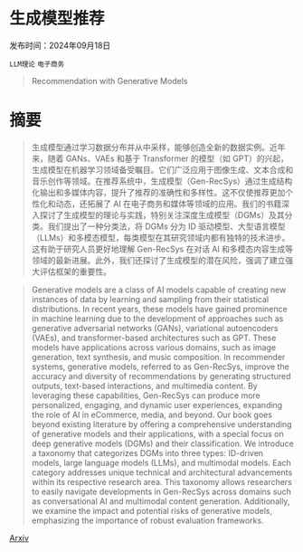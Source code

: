 # 生成模型推荐

发布时间：2024年09月18日

`LLM理论` `电子商务`

> Recommendation with Generative Models

# 摘要

> 生成模型通过学习数据分布并从中采样，能够创造全新的数据实例。近年来，随着 GANs、VAEs 和基于 Transformer 的模型（如 GPT）的兴起，生成模型在机器学习领域备受瞩目。它们广泛应用于图像生成、文本合成和音乐创作等领域。在推荐系统中，生成模型（Gen-RecSys）通过生成结构化输出和多媒体内容，提升了推荐的准确性和多样性。这不仅使推荐更加个性化和动态，还拓展了 AI 在电子商务和媒体等领域的应用。我们的书籍深入探讨了生成模型的理论与实践，特别关注深度生成模型（DGMs）及其分类。我们提出了一种分类法，将 DGMs 分为 ID 驱动模型、大型语言模型（LLMs）和多模态模型，每类模型在其研究领域内都有独特的技术进步。这有助于研究人员更好地理解 Gen-RecSys 在对话 AI 和多模态内容生成等领域的最新进展。此外，我们还探讨了生成模型的潜在风险，强调了建立强大评估框架的重要性。

> Generative models are a class of AI models capable of creating new instances of data by learning and sampling from their statistical distributions. In recent years, these models have gained prominence in machine learning due to the development of approaches such as generative adversarial networks (GANs), variational autoencoders (VAEs), and transformer-based architectures such as GPT. These models have applications across various domains, such as image generation, text synthesis, and music composition. In recommender systems, generative models, referred to as Gen-RecSys, improve the accuracy and diversity of recommendations by generating structured outputs, text-based interactions, and multimedia content. By leveraging these capabilities, Gen-RecSys can produce more personalized, engaging, and dynamic user experiences, expanding the role of AI in eCommerce, media, and beyond.
  Our book goes beyond existing literature by offering a comprehensive understanding of generative models and their applications, with a special focus on deep generative models (DGMs) and their classification. We introduce a taxonomy that categorizes DGMs into three types: ID-driven models, large language models (LLMs), and multimodal models. Each category addresses unique technical and architectural advancements within its respective research area. This taxonomy allows researchers to easily navigate developments in Gen-RecSys across domains such as conversational AI and multimodal content generation. Additionally, we examine the impact and potential risks of generative models, emphasizing the importance of robust evaluation frameworks.

[Arxiv](https://arxiv.org/abs/2409.15173)